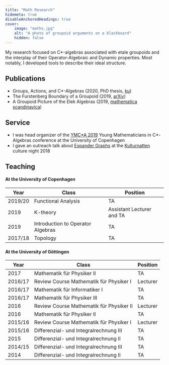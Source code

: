 ```yaml
---
title: "Math Research"
hidemeta: true
disableAnchoredHeadings: true
cover:
    image: "maths.jpg"
    alt: "A photo of groupoid arguments on a blackboard"
    hidden: false
---
```


My research focused on C\*-algebras associated with etale groupoids
and the interplay of their Operator-Algebraic and Dynamic properties.
Most notably, I developed tools to describe their ideal structure.

## Publications
* Groups, Actions, and C\*-Algebras
  (2020, PhD thesis, [ku](http://web.math.ku.dk/noter/filer/phd20cb.pdf))
* The Furstenberg Boundary of a Groupoid
  (2019, [arXiv](https://arxiv.org/abs/1904.10062))
* A Groupoid Picture of the Elek Algebras 
  (2019, [mathematica scandinavica](https://www.mscand.dk/article/view/122419))

## Service
* I was head organizer of the
  [YMC\*A 2019](https://www.math.ku.dk/english/research/conferences/2019/ymcstara2019/)
  Young Mathematicians in C\*-Algebras conference
  at the University of Copenhagen
* I gave an outreach talk about [Expander Graphs](https://en.wikipedia.org/wiki/Expander_graph)
  at the [Kulturnatten](https://www.kulturnatten.dk/da/Kulturnatten) culture night 2018

## Teaching
#### At the University of Copenhagen
| Year | Class | Position |
| - | - | - |
| 2019/20 | Functional Analysis | TA |
| 2019    | K-theory            | Assistant Lecturer and TA |
| 2019 | Introduction to Operator Algebras | TA |
| 2017/18 | Topology | TA |
#### At the University of Göttingen
| Year | Class | Position |
| - | - | - |
| 2017 | Mathematik für Physiker II | TA |
|2016/17 | Review Course Mathematik für Physiker I | Lecturer |
|2016/17 | Mathematik für Informatiker I | TA |
|2016/17 | Mathematik für Physiker III | TA |
|2016 | Review Course Mathematik für Physiker II | Lecturer |
|2016 | Mathematik für Physiker II | TA |
|2015/16 | Review Course Mathematik für Physiker I | Lecturer |
|2015/16 | Differenzial- und Integralrechnung III | TA |
|2015 | Differenzial- und Integralrechnung II | TA |
|2014/15 | Differenzial- und Integralrechnung III | TA |
|2014 | Differenzial- und Integralrechnung II | TA |

